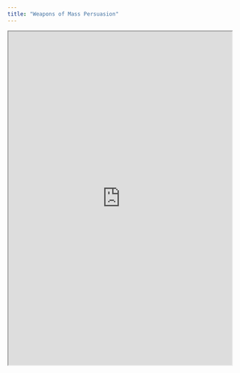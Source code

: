 ```yaml
---
title: "Weapons of Mass Persuasion"
---
```



<iframe height="750" width="100%" src="https://ewelton.github.io/ktest/wiki.html#Weapons%20of%20Mass%20Persuasion"></iframe>
